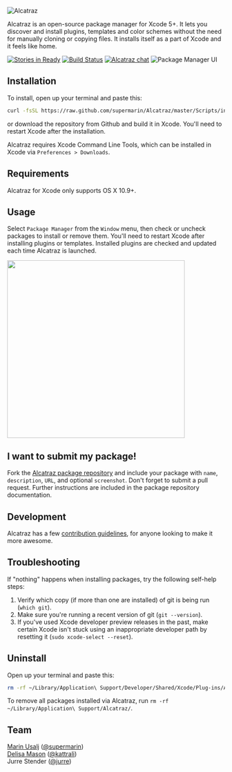 ![Alcatraz](http://alcatraz.io/images/header@2x.png)

Alcatraz is an open-source package manager for Xcode 5+. It lets you discover and install plugins, templates and color schemes without the need for manually cloning or copying files. It installs itself as a part of Xcode and it feels like home.

[![Stories in Ready](https://badge.waffle.io/supermarin/Alcatraz.png?label=ready)](https://waffle.io/supermarin/Alcatraz)
[![Build Status](https://travis-ci.org/mikar/Alcatraz.svg?branch=master)](https://travis-ci.org/supermarin/Alcatraz)
[![Alcatraz chat](https://badges.gitter.im/supermarin/alcatraz.png)](https://gitter.im/supermarin/alcatraz)
![Package Manager UI](http://alcatraz.io/images/screenshot@2x.png)

## Installation

To install, open up your terminal and paste this:

``` bash
curl -fsSL https://raw.github.com/supermarin/Alcatraz/master/Scripts/install.sh | sh
```
or download the repository from Github and build it in Xcode. You'll need to restart Xcode after the installation.

Alcatraz requires Xcode Command Line Tools, which can be installed in Xcode via `Preferences > Downloads`.

## Requirements

Alcatraz for Xcode only supports OS X 10.9+.

## Usage

Select `Package Manager` from the `Window` menu, then check or uncheck packages to install or remove them. You'll need to restart Xcode after installing plugins or templates. Installed plugins are checked and updated each time Alcatraz is launched.

<img src="http://alcatraz.io/images/menu@2x.png" width="411px"/>

## I want to submit my package!

Fork the [Alcatraz package repository](https://github.com/supermarin/alcatraz-packages) and include your package with `name`, `description`, `URL`, and optional `screenshot`. Don't forget to submit a pull request. Further instructions are included in the package repository documentation.

## Development

Alcatraz has a few [contribution guidelines](https://github.com/supermarin/Alcatraz/blob/master/CONTRIBUTING.md), for anyone looking to make it more awesome.

## Troubleshooting

If "nothing" happens when installing packages, try the following self-help steps:

1. Verify which copy (if more than one are installed) of git is being run (`which git`).
2. Make sure you're running a recent version of git (`git --version`).
3. If you've used Xcode developer preview releases in the past, make certain Xcode isn't stuck using an inappropriate developer path by resetting it (`sudo xcode-select --reset`).

## Uninstall

Open up your terminal and paste this: 

```bash
rm -rf ~/Library/Application\ Support/Developer/Shared/Xcode/Plug-ins/Alcatraz.xcplugin
```

To remove all packages installed via Alcatraz, run `rm -rf ~/Library/Application\ Support/Alcatraz/`.

## Team

[Marin Usalj](http://supermar.in) ([@supermarin](https://github.com/supermarin))<br>
[Delisa Mason](http://delisa.me) ([@kattrali](https://github.com/kattrali))<br>
Jurre Stender ([@jurre](https://github.com/jurre))<br>
